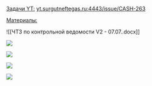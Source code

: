<u>Задачи YT:</u>
[yt.surgutneftegas.ru:4443/issue/CASH-263](https://yt.surgutneftegas.ru:4443/issue/CASH-263)

<u>Материалы:</u>

![[ЧТЗ по контрольной ведомости V2 - 07.07..docx]]

![](Pasted%20image%2020251017103115.png)

![](Pasted%20image%2020251017103205.png)

![](Pasted%20image%2020251017090207.png)

![](Pasted%20image%2020251017103507.png)